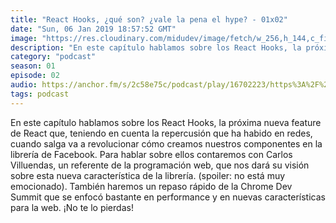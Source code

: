 ```yaml
---
title: "React Hooks, ¿qué son? ¿vale la pena el hype? - 01x02"
date: "Sun, 06 Jan 2019 18:57:52 GMT"
image: "https://res.cloudinary.com/midudev/image/fetch/w_256,h_144,c_fill,f_auto/https://d3t3ozftmdmh3i.cloudfront.net/staging/podcast_uploaded_episode/7340239/d6d2fb7663c2b9ed.jpeg"
description: "En este capítulo hablamos sobre los React Hooks, la próxima nueva feature de React que, teniendo en cuenta la repercusión que ha habido en redes, cuando salga va a revolucionar cóm"
category: "podcast"
season: 01
episode: 02
audio: https://anchor.fm/s/2c58e75c/podcast/play/16702223/https%3A%2F%2Fd3ctxlq1ktw2nl.cloudfront.net%2Fstaging%2F2020-6-17%2F90903126-44100-2-6566b0767406e188.mp3
tags: podcast
---
```


<p>En este capítulo hablamos sobre los React Hooks, la próxima nueva feature de React que, teniendo en cuenta la repercusión que ha habido en redes, cuando salga va a revolucionar cómo creamos nuestros componentes en la librería de Facebook. Para hablar sobre ellos contaremos con Carlos Villuendas, un referente de la programación web, que nos dará su visión sobre esta nueva característica de la librería. (spoiler: no está muy emocionado). También haremos un repaso rápido de la Chrome Dev Summit que se enfocó bastante en performance y en nuevas características para la web. ¡No te lo pierdas!</p>
